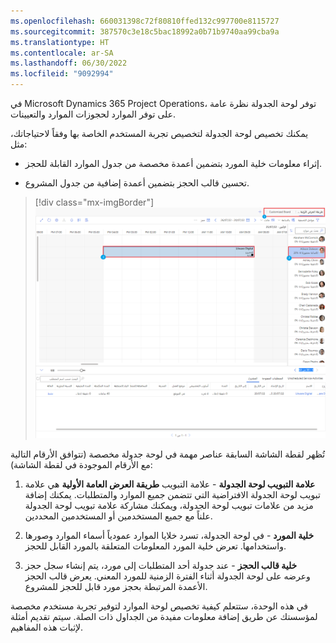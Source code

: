 ```yaml
---
ms.openlocfilehash: 660031398c72f80810ffed132c997700e8115727
ms.sourcegitcommit: 387570c3e18c5bac18992a0b71b9740aa99cba9a
ms.translationtype: HT
ms.contentlocale: ar-SA
ms.lasthandoff: 06/30/2022
ms.locfileid: "9092994"
---
```

في Microsoft Dynamics 365 Project Operations، توفر لوحة الجدولة نظرة عامة على توفر الموارد لحجوزات الموارد والتعيينات.

يمكنك تخصيص لوحة الجدولة لتخصيص تجربة المستخدم الخاصة بها وفقاً لاحتياجاتك، مثل:

- إثراء معلومات خلية المورد بتضمين أعمدة مخصصة من جدول الموارد القابلة للحجز.

- تحسين قالب الحجز بتضمين أعمدة إضافية من جدول المشروع.

> [!div class="mx-imgBorder"]
> [![لقطة شاشة تعرض لوحة الجدولة القياسية باستخدام طريقة العرض العامة الأولية.](../media/initial-public-view-schedule-board.png)](../media/initial-public-view-schedule-board.png#lightbox)

تُظهر لقطة الشاشة السابقة عناصر مهمة في لوحة جدولة مخصصة (تتوافق الأرقام التالية مع الأرقام الموجودة في لقطة الشاشة):

1. **علامة التبويب لوحة الجدولة** - علامة التبويب **طريقة العرض العامة الأولية** هي علامة تبويب لوحة الجدولة الافتراضية التي تتضمن جميع الموارد والمتطلبات. يمكنك إضافة مزيد من علامات تبويب لوحة الجدولة، ويمكنك مشاركة علامة تبويب لوحة الجدولة علناً مع جميع المستخدمين أو المستخدمين المحددين.

2. **خلية المورد** - في لوحة الجدولة، تسرد خلايا الموارد عمودياً أسماء الموارد وصورها واستخدامها. تعرض خلية المورد المعلومات المتعلقة بالمورد القابل للحجز.

3. **خلية قالب الحجز** - عند جدولة أحد المتطلبات إلى مورد، يتم إنشاء سجل حجز وعرضه على لوحة الجدولة أثناء الفترة الزمنية للمورد المعني. يعرض قالب الحجز الأعمدة المرتبطة بحجز مورد قابل للحجز للمشروع.

في هذه الوحدة، ستتعلم كيفية تخصيص لوحة الموارد لتوفير تجربة مستخدم مخصصة لمؤسستك عن طريق إضافة معلومات مفيدة من الجداول ذات الصلة. سيتم تقديم أمثلة لإثبات هذه المفاهيم.
